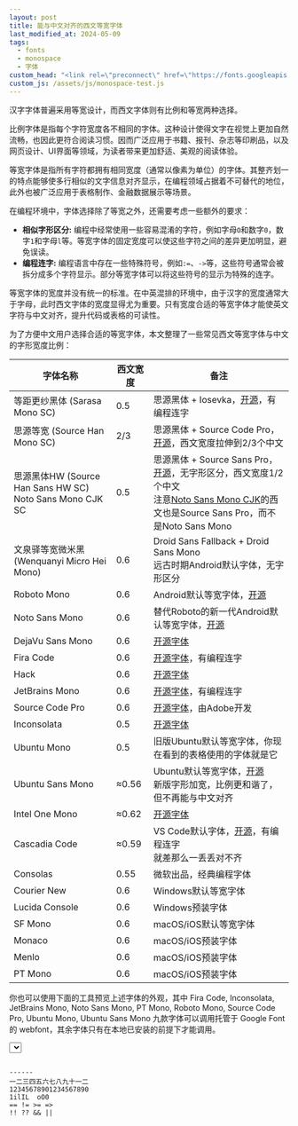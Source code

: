 ```yaml
---
layout: post
title: 能与中文对齐的西文等宽字体
last_modified_at: 2024-05-09
tags:
  - fonts
  - monospace
  - 字体
custom_head: "<link rel=\"preconnect\" href=\"https://fonts.googleapis.com\">\r<link rel=\"preconnect\" href=\"https://fonts.gstatic.com\" crossorigin>\r<link href=\"https://fonts.googleapis.com/css2?family=Fira+Code:wght@300..700&family=Inconsolata:wght@200..900&family=JetBrains+Mono:ital,wght@0,100..800;1,100..800&family=Noto+Sans+Mono:wght@100..900&family=PT+Mono&family=Roboto+Mono:ital,wght@0,100..700;1,100..700&family=Source+Code+Pro:ital,wght@0,200..900;1,200..900&family=Ubuntu+Mono:ital,wght@0,400;0,700;1,400;1,700&family=Ubuntu+Sans+Mono:wght@400..700&display=swap\" rel=\"stylesheet\">"
custom_js: /assets/js/monospace-test.js
---
```

汉字字体普遍采用等宽设计，而西文字体则有比例和等宽两种选择。

比例字体是指每个字符宽度各不相同的字体。这种设计使得文字在视觉上更加自然流畅，也因此更符合阅读习惯。因而广泛应用于书籍、报刊、杂志等印刷品，以及网页设计、UI界面等领域，为读者带来更加舒适、美观的阅读体验。

等宽字体是指所有字符都拥有相同宽度（通常以像素为单位）的字体。其整齐划一的特点能够使多行相似的文字信息对齐显示，在编程领域占据着不可替代的地位，此外也被广泛应用于表格制作、金融数据展示等场景。

在编程环境中，字体选择除了等宽之外，还需要考虑一些额外的要求：

- **相似字形区分:** 编程中经常使用一些容易混淆的字符，例如字母```O```和数字```0```，数字```1```和字母```l```等。等宽字体的固定宽度可以使这些字符之间的差异更加明显，避免误读。
- **编程连字:** 编程语言中存在一些特殊符号，例如```:=```、```->```等，这些符号通常会被拆分成多个字符显示。部分等宽字体可以将这些符号的显示为特殊的连字。

等宽字体的宽度并没有统一的标准。在中英混排的环境中，由于汉字的宽度通常大于字母，此时西文字体的宽度显得尤为重要。只有宽度合适的等宽字体才能使英文字符与中文对齐，提升代码或表格的可读性。

为了方便中文用户选择合适的等宽字体，本文整理了一些常见西文等宽字体与中文的字形宽度比例：

| 字体名称                                                    | 西文宽度  | 备注                                                                                                                                                                                                                      |
| ------------------------------------------------------- | ----- | ----------------------------------------------------------------------------------------------------------------------------------------------------------------------------------------------------------------------- |
| 等距更纱黑体 (Sarasa Mono SC)                                 | 0.5   | 思源黑体 + Iosevka，[开源](https://github.com/be5invis/Sarasa-Gothic)，有编程连字                                                                                                                                                    |
| 思源等宽 (Source Han Mono SC)                               | 2/3   | 思源黑体 + Source Code Pro，[开源](https://github.com/adobe-fonts/source-han-mono)，西文宽度拉伸到2/3个中文                                                                                                                               |
| 思源黑体HW (Source Han Sans HW SC)<br>Noto Sans Mono CJK SC | 0.5   | 思源黑体 + Source Sans Pro，[开源](https://github.com/adobe-fonts/source-han-sans)，无字形区分，西文宽度1/2个中文<br>注意[Noto Sans Mono CJK](https://github.com/notofonts/noto-cjk/tree/main/Sans/Mono)的西文也是Source Sans Pro，而不是Noto Sans Mono |
| 文泉驿等宽微米黑 (Wenquanyi Micro Hei Mono)                     | 0.6   | Droid Sans Fallback + Droid Sans Mono<br>远古时期Android默认字体，无字形区分                                                                                                                                                          |
| Roboto Mono                                             | 0.6   | Android默认等宽字体，[开源](https://github.com/googlefonts/RobotoMono)                                                                                                                                                           |
| Noto Sans Mono                                          | 0.6   | 替代Roboto的新一代Android默认等宽字体，[开源](https://github.com/notofonts/noto-fonts)                                                                                                                                                 |
| DejaVu Sans Mono                                        | 0.6   | [开源字体](https://github.com/dejavu-fonts/dejavu-fonts)                                                                                                                                                                    |
| Fira Code                                               | 0.6   | [开源字体](https://github.com/intel/intel-one-mono)，有编程连字                                                                                                                                                                   |
| Hack                                                    | 0.6   | [开源字体](https://github.com/source-foundry/Hack)                                                                                                                                                                          |
| JetBrains Mono                                          | 0.6   | [开源字体](https://github.com/JetBrains/JetBrainsMono/)，有编程连字                                                                                                                                                               |
| Source Code Pro                                         | 0.6   | [开源字体](https://github.com/adobe-fonts/source-code-pro)，由Adobe开发                                                                                                                                                         |
| Inconsolata                                             | 0.5   | [开源字体](https://github.com/googlefonts/Inconsolata)                                                                                                                                                                      |
| Ubuntu Mono                                             | 0.5   | 旧版Ubuntu默认等宽字体，你现在看到的表格使用的字体就是它                                                                                                                                                                                         |
| Ubuntu Sans Mono                                        | ≈0.56 | Ubuntu默认等宽字体，[开源](https://github.com/canonical/Ubuntu-Sans-Mono-fonts)<br>新版字形加宽，比例更和谐了，但不再能与中文对齐                                                                                                                       |
| Intel One Mono                                          | ≈0.62 | [开源字体](https://github.com/intel/intel-one-mono)                                                                                                                                                                         |
| Cascadia Code                                           | ≈0.59 | VS Code默认字体，[开源](https://github.com/microsoft/cascadia-code)，有编程连字<br>就差那么一丢丢对不齐                                                                                                                                        |
| Consolas                                                | 0.55  | 微软出品，经典编程字体                                                                                                                                                                                                             |
| Courier New                                             | 0.6   | Windows默认等宽字体                                                                                                                                                                                                           |
| Lucida Console                                          | 0.6   | Windows预装字体                                                                                                                                                                                                             |
| SF Mono                                                 | 0.6   | macOS/iOS默认等宽字体                                                                                                                                                                                                         |
| Monaco                                                  | 0.6   | macOS/iOS预装字体                                                                                                                                                                                                           |
| Menlo                                                   | 0.6   | macOS/iOS预装字体                                                                                                                                                                                                           |
| PT Mono                                                 | 0.6   | macOS/iOS预装字体                                                                                                                                                                                                           |

你也可以使用下面的工具预览上述字体的外观，其中 Fira Code, Inconsolata, JetBrains Mono, Noto Sans Mono, PT Mono, Roboto Mono, Source Code Pro, Ubuntu Mono, Ubuntu Sans Mono 九款字体可以调用托管于 Google Font 的 webfont，其余字体只有在本地已安装的前提下才能调用。

<select id="fontselect"></select>

<div><pre><code id="fontpreview" style="font-family: monospace;">
------
一二三四五六七八九十一二
12345678901234567890
1ilIL  oO0
== != >= =>
!! ?? && ||
</code></pre></div>